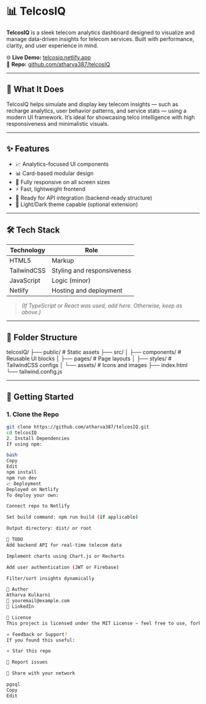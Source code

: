 # 📊 TelcosIQ

**TelcosIQ** is a sleek telecom analytics dashboard designed to visualize and manage data-driven insights for telecom services. Built with performance, clarity, and user experience in mind.

🌐 **Live Demo:** [telcosiq.netlify.app](https://telcosiq.netlify.app/)  
📁 **Repo:** [github.com/atharva387/telcosIQ](https://github.com/atharva387/telcosIQ)

---

## 🧠 What It Does

TelcosIQ helps simulate and display key telecom insights — such as recharge analytics, user behavior patterns, and service stats — using a modern UI framework. It’s ideal for showcasing telco intelligence with high responsiveness and minimalistic visuals.

---

## ✨ Features

- 📈 Analytics-focused UI components
- 📊 Card-based modular design
- 📱 Fully responsive on all screen sizes
- ⚡ Fast, lightweight frontend
- 🔐 Ready for API integration (backend-ready structure)
- 🌙 Light/Dark theme capable (optional extension)

---

## 🛠 Tech Stack

| Technology | Role                        |
|------------|-----------------------------|
| HTML5      | Markup                      |
| TailwindCSS| Styling and responsiveness  |
| JavaScript | Logic (minor)               |
| Netlify    | Hosting and deployment      |

> *(If TypeScript or React was used, add here. Otherwise, keep as above.)*

---

## 🧩 Folder Structure
telcosIQ/
├── public/ # Static assets
├── src/
│ ├── components/ # Reusable UI blocks
│ ├── pages/ # Page layouts
│ ├── styles/ # TailwindCSS configs
│ └── assets/ # Icons and images
├── index.html
└── tailwind.config.js

---

## 🚀 Getting Started

### 1. Clone the Repo
```bash
git clone https://github.com/atharva387/telcosIQ.git
cd telcosIQ
2. Install Dependencies
If using npm:

bash
Copy
Edit
npm install
npm run dev
📈 Deployment
Deployed on Netlify
To deploy your own:

Connect repo to Netlify

Set build command: npm run build (if applicable)

Output directory: dist/ or root

📝 TODO
Add backend API for real-time telecom data

Implement charts using Chart.js or Recharts

Add user authentication (JWT or Firebase)

Filter/sort insights dynamically

👤 Author
Atharva Kulkarni
📧 youremail@example.com
🔗 LinkedIn

📜 License
This project is licensed under the MIT License — feel free to use, fork, and contribute.

⭐ Feedback or Support?
If you found this useful:

⭐ Star this repo

🐛 Report issues

📢 Share with your network

pgsql
Copy
Edit

